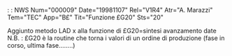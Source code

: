  :  : NWS Num="000009" Date="19981107" Rel="V1R4" Atr="A. Marazzi" Tem="TEC" App="B£" Tit="Funzione £G20" Sts="20"

Aggiunto metodo LAD x alla funzione di £G20=sintesi avanzamento date
N.B. :  £G20 è la routine che torna i valori di un ordine di produzione (fase in corso, ultima fase........)

